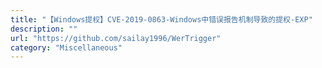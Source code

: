 ```yaml
---
title: "【Windows提权】CVE-2019-0863-Windows中错误报告机制导致的提权-EXP"
description: ""
url: "https://github.com/sailay1996/WerTrigger"
category: "Miscellaneous"
---
```

